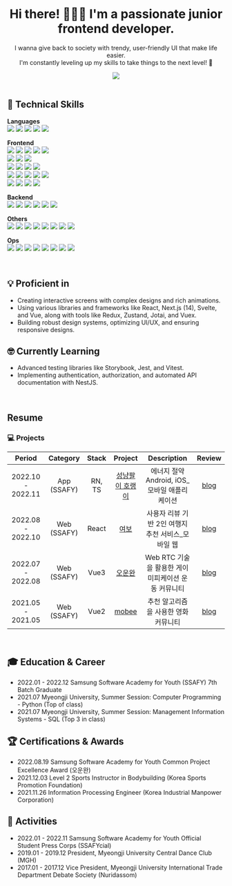 <h1 align="center">Hi there! 🙋🏻‍♀️ I'm a passionate junior frontend developer.</h1>

<p align="center">
  I wanna give back to society with trendy, user-friendly UI that make life easier.</br>
  I'm constantly leveling up my skills to take things to the next level! 💪
</p>

<div align="center">
<a href="https://hits.seeyoufarm.com"><img src="https://hits.seeyoufarm.com/api/count/incr/badge.svg?url=https%3A%2F%2Fgithub.com%2Fmooyah5%2Fhit-counter&count_bg=%23D3CBFF&title_bg=%234D3BFF&icon=&icon_color=%23E7E7E7&edge_flat=true"/></a>
  </div>
  <br/>

## 🔭 Technical Skills

<p align="center">

<b>Languages</b><br>
<img src="https://img.shields.io/badge/TS-3178C6?style=for-the-badge&logo=TypeScript&logoColor=white">
<img src="https://img.shields.io/badge/JS_es6-F7DF1E?style=for-the-badge&logo=JavaScript&logoColor=white">
<img src="https://img.shields.io/badge/Python-3776AB?style=for-the-badge&amp;logo=Python&amp;logoColor=white">
<img src="https://img.shields.io/badge/HTML5-E34F26?style=for-the-badge&amp;logo=HTML5&amp;logoColor=white">
<img src="https://img.shields.io/badge/CSS3-1572B6?style=for-the-badge&amp;logo=CSS3&amp;logoColor=white">

<b>Frontend</b><br>
<img src="https://img.shields.io/badge/Next.js-000000?style=for-the-badge&amp;logo=Next.js&amp;logoColor=white">
<img src="https://img.shields.io/badge/React-61DAFB?style=for-the-badge&logo=React&logoColor=white">
<img src="https://img.shields.io/badge/ReactNative-61DAFB?style=for-the-badge&logo=React&logoColor=white">
<img src="https://img.shields.io/badge/Svelte-FF3E00?style=for-the-badge&amp;logo=Svelte&amp;logoColor=white">
<img src="https://img.shields.io/badge/Vue.js-4FC08D?style=for-the-badge&amp;logo=Vue.js&amp;logoColor=white">
<br>
<img src="https://img.shields.io/badge/Redux-764ABC?style=for-the-badge&logo=Redux&logoColor=white">
<img src="https://img.shields.io/badge/-React%20Query-FF4154?style=for-the-badge&logo=react%20query&logoColor=white">
<img src="https://img.shields.io/badge/Context--Api-000000?style=for-the-badge&logo=react">
<br>
<img src="https://img.shields.io/badge/Vite-646CFF?style=for-the-badge&amp;logo=Vite&amp;logoColor=white">
<img src="https://img.shields.io/badge/Vitest-6E9F18?style=for-the-badge&amp;logo=Vitest&amp;logoColor=white">
<img src="https://img.shields.io/badge/Jest-C21325?style=for-the-badge&amp;logo=Jest&amp;logoColor=white">
<img src="https://img.shields.io/badge/-Storybook-FF4785?style=for-the-badge&logo=storybook&logoColor=white">
<br>
<img src="https://img.shields.io/badge/styled--components-DB7093?style=for-the-badge&amp;logo=styled-components&amp;logoColor=white">
<img src="https://img.shields.io/badge/tailwindcss-06B6D4?style=for-the-badge&amp;logo=tailwindcss&amp;logoColor=white">
<img src="https://img.shields.io/badge/Bootstrap-7952B3?style=for-the-badge&amp;logo=Bootstrap&amp;logoColor=white">
<img src="https://img.shields.io/badge/-AntDesign-%230170FE?style=for-the-badge&logo=ant-design&logoColor=white">
<img src="https://img.shields.io/badge/Vuetify-1867C0?style=for-the-badge&logo=vuetify&logoColor=AEDDFF">
<br>
<img src="https://img.shields.io/badge/JWT-black?style=for-the-badge&logo=JSON%20web%20tokens">
<img src="https://img.shields.io/badge/green%20sock-88CE02?style=for-the-badge&logo=greensock&logoColor=white">
<img src="https://img.shields.io/badge/threejs-black?style=for-the-badge&logo=three.js&logoColor=white">
<img src="https://img.shields.io/badge/Quill-52B0E7?style=for-the-badge&logo=apache&logoColor=white">
  
<b>Backend</b><br>
<img src="https://img.shields.io/badge/nestjs-E0234E?style=for-the-badge&logo=nestjs&logoColor=white">
<img src="https://img.shields.io/badge/Express-000000?style=for-the-badge&amp;logo=Express&amp;logoColor=white" >
<img src="https://img.shields.io/badge/Node.js-339933?style=for-the-badge&amp;logo=Node.js&amp;logoColor=white">
<img src="https://img.shields.io/badge/Django-092E20?style=for-the-badge&amp;logo=Django&amp;logoColor=white">
<img src="https://img.shields.io/badge/MySQL-4479A1?style=for-the-badge&logo=MySQL&logoColor=white">
<img src="https://img.shields.io/badge/mongoDB-47A248?style=for-the-badge&logo=MongoDB&logoColor=white">

<b>Others</b><br>
<img src="https://img.shields.io/badge/Figma-F24E1E?style=for-the-badge&amp;logo=Figma&amp;logoColor=white">
<img src="https://img.shields.io/badge/Notion-000000?style=for-the-badge&amp;logo=Notion&amp;logoColor=white">
<img src="https://img.shields.io/badge/pnpm-%234a4a4a.svg?style=for-the-badge&logo=pnpm&logoColor=f69220">
<img src="https://img.shields.io/badge/ESLint-4B3263?style=for-the-badge&logo=eslint&logoColor=white">
<img src="https://img.shields.io/badge/slack-4A154B?style=for-the-badge&amp;logo=slack&amp;logoColor=white" >
<img src="https://img.shields.io/badge/Jira-0052CC?style=for-the-badge&amp;logo=Jira&amp;logoColor=white">
<img src="https://img.shields.io/badge/Mattermost-0058CC?style=for-the-badge&amp;logo=Mattermost&amp;logoColor=white" >
<img src="https://img.shields.io/badge/PowerPoint-B7472A?style=for-the-badge&amp;logo=MicrosoftPowerPoint&amp;logoColor=white" >


<b>Ops</b><br>
<img src="https://img.shields.io/badge/VSCODE-007ACC?style=for-the-badge&amp;logo=Visual Studio Code&amp;logoColor=white">
<img src="https://img.shields.io/badge/Git-F05032?style=for-the-badge&amp;logo=Git&amp;logoColor=white">
<img src="https://img.shields.io/badge/GitHub-181717?style=for-the-badge&amp;logo=GitHub&amp;logoColor=white">
<img src="https://img.shields.io/badge/GitLab-FC6D26?style=for-the-badge&amp;logo=GitLab&amp;logoColor=white">
<img src="https://img.shields.io/badge/Docker-2496ED?style=for-the-badge&amp;logo=Docker&amp;logoColor=white" >
<img src="https://img.shields.io/badge/Ubuntu-E95420?style=for-the-badge&amp;logo=Ubuntu&amp;logoColor=white" >
<img src="https://img.shields.io/badge/Amazon EC2-FF9900?style=for-the-badge&amp;logo=Amazon EC2&amp;logoColor=white" >
<img src="https://img.shields.io/badge/Cypress-17202C?style=for-the-badge&amp;logo=Cypress&amp;logoColor=white" >
</p>

</br>

## 💡 Proficient in

- Creating interactive screens with complex designs and rich animations.
- Using various libraries and frameworks like React, Next.js (14), Svelte, and Vue, along with tools like Redux, Zustand, Jotai, and Vuex.
- Building robust design systems, optimizing UI/UX, and ensuring responsive designs.

## 🤓 Currently Learning

- Advanced testing libraries like Storybook, Jest, and Vitest.
- Implementing authentication, authorization, and automated API documentation with NestJS.

</br>

## Resume

### 💻 Projects

|      Period       | Category | Stack  |                        Project                        |                    Description                     |                         Review                         |
| :---------------: | :------: | :----: | :---------------------------------------------------: | :------------------------------------------------: | :----------------------------------------------------: |
| 2022.10 - 2022.11 |   App (SSAFY)    | RN, TS | [성냥팔이 호랭이](https://github.com/mooyah5/horaeng) |   에너지 절약 Android, iOS\_모바일 애플리케이션    | [blog](https://blog.naver.com/baekhannah/223102153020) |
| 2022.08 - 2022.10 |   Web (SSAFY)    | React  |       [여보](https://github.com/mooyah5/yeo-bo)       | 사용자 리뷰 기반 2인 여행지 추천 서비스\_모바일 웹 | [blog](https://blog.naver.com/baekhannah/223102152862) |
| 2022.07 - 2022.08 |   Web (SSAFY)     |  Vue3  |     [오운완](https://github.com/mooyah5/o_un_wan)     | Web RTC 기술을 활용한 게이미피케이션 운동 커뮤니티 | [blog](https://blog.naver.com/baekhannah/223102152685) |
| 2021.05 - 2021.05 |   Web (SSAFY)    |  Vue2  |       [mobee](https://github.com/mooyah5/Mobee)       |        추천 알고리즘을 사용한 영화 커뮤니티        | [blog](https://blog.naver.com/baekhannah/223102152261) |

<br />


## 🎓 Education & Career

- 2022.01 - 2022.12 Samsung Software Academy for Youth (SSAFY) 7th Batch Graduate
- 2021.07 Myeongji University, Summer Session: Computer Programming - Python (Top of class)
- 2021.07 Myeongji University, Summer Session: Management Information Systems - SQL (Top 3 in class)
  <br />

## 🏆 Certifications & Awards

- 2022.08.19 Samsung Software Academy for Youth Common Project Excellence Award (오운완)
- 2021.12.03 Level 2 Sports Instructor in Bodybuilding (Korea Sports Promotion Foundation)
- 2021.11.26 Information Processing Engineer (Korea Industrial Manpower Corporation)
  <br />

## 🎉 Activities

- 2022.01 - 2022.11 Samsung Software Academy for Youth Official Student Press Corps (SSAFYcial)
- 2019.01 - 2019.12 President, Myeongji University Central Dance Club (MGH)
- 2017.01 - 2017.12 Vice President, Myeongji University International Trade Department Debate Society (Nuridassom)
  <br />
